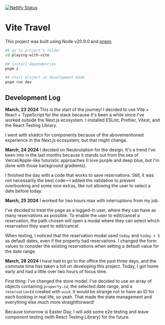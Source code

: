 [![Netlify Status](https://api.netlify.com/api/v1/badges/c68a6c01-a567-4ad4-a1fc-837f1534c3d4/deploy-status)](https://app.netlify.com/sites/paula-plays-with-vite/deploys)

# Vite Travel

This project was built using Node v20.9.0 and [pnpm](https://pnpm.io/).

```bash
## go to project's folder
cd playing-with-vite

## install dependencies
pnpm i

## start project in development mode
pnpm run dev
```

## Development Log

**March, 23 2024**
This is the start of the journey! I decided to use Vite + React + TypeScript for the stack because it's been a while since I've worked outside the Next.js ecosystem. I installed ESLint, Prettier, Vitest, and the React Testing Library.

I went with shadcn for components because of the abovementioned experience in the Next.js ecosystem, but that might change.


**March, 24 2024**
I decided on Neubrutalism for the design. It's a trend I've been into in the last months because it stands out from the sea of Vercel/Apple-like futuristic approaches (I love purple and deep blue, but I'm done with those background gradients).

I finished the day with a code that works to save reservations. Still, it was not necessarily the best code—I added the validation to prevent overbooking and some nice extras, like not allowing the user to select a date before today.


**March, 25 2024**
I worked for two hours max with interruptions from my job.

I've decided to treat the page as a logged-in user, where they can have as many reservations as possible. To enable the user to edit/cancel a reservation, the path chosen will open a modal where they can select which reservation they want to edit/cancel.

When testing, I noticed that the reservation modal used `today` and `today + 5` as default dates, even if the property had reservations. I changed the form values to consider the existing reservations when setting a default value for the date range.


**March, 28 2024**
I have had to go to the office the past three days, and the commute time has taken a toll on developing this project. Today, I got home early and had a little over two hours of focus time.

First thing: I've changed the store model. I've decided to use an array of objects containing `property.id`, the selected date range, and a `reservationId` created with `uuid`. It would be strange not to have an ID for each booking in real life, so yeah. That made the state management and everything else much more straightforward!

Because tomorrow is Easter Day, I will add some e2e testing and leave component testing (with React Testing Library) for the future.